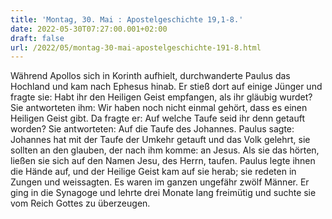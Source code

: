 ```yaml
---
title: 'Montag, 30. Mai : Apostelgeschichte 19,1-8.'
date: 2022-05-30T07:27:00.001+02:00
draft: false
url: /2022/05/montag-30-mai-apostelgeschichte-191-8.html
---
```


Während Apollos sich in Korinth aufhielt, durchwanderte Paulus das Hochland und kam nach Ephesus hinab. Er stieß dort auf einige Jünger und fragte sie: Habt ihr den Heiligen Geist empfangen, als ihr gläubig wurdet? Sie antworteten ihm: Wir haben noch nicht einmal gehört, dass es einen Heiligen Geist gibt. Da fragte er: Auf welche Taufe seid ihr denn getauft worden? Sie antworteten: Auf die Taufe des Johannes. Paulus sagte: Johannes hat mit der Taufe der Umkehr getauft und das Volk gelehrt, sie sollten an den glauben, der nach ihm komme: an Jesus. Als sie das hörten, ließen sie sich auf den Namen Jesu, des Herrn, taufen. Paulus legte ihnen die Hände auf, und der Heilige Geist kam auf sie herab; sie redeten in Zungen und weissagten. Es waren im ganzen ungefähr zwölf Männer. Er ging in die Synagoge und lehrte drei Monate lang freimütig und suchte sie vom Reich Gottes zu überzeugen.